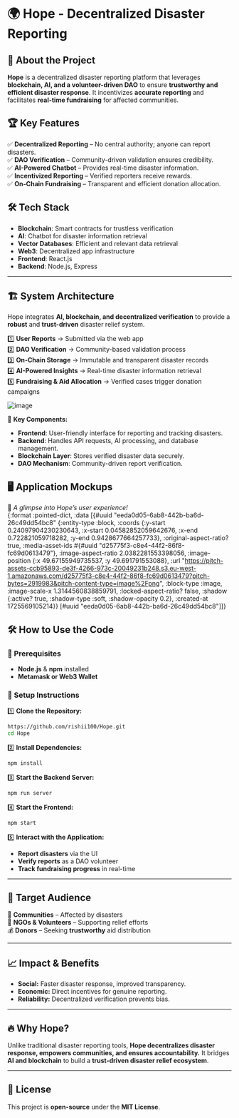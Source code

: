 # 🌍 Hope - Decentralized Disaster Reporting

## 🚀 About the Project  
**Hope** is a decentralized disaster reporting platform that leverages **blockchain, AI, and a volunteer-driven DAO** to ensure **trustworthy and efficient disaster response**. It incentivizes **accurate reporting** and facilitates **real-time fundraising** for affected communities.  


## 🏆 Key Features  
✅ **Decentralized Reporting** – No central authority; anyone can report disasters.  
✅ **DAO Verification** – Community-driven validation ensures credibility.  
✅ **AI-Powered Chatbot** – Provides real-time disaster information.  
✅ **Incentivized Reporting** – Verified reporters receive rewards.  
✅ **On-Chain Fundraising** – Transparent and efficient donation allocation.  


## 🛠️ Tech Stack  
- **Blockchain**: Smart contracts for trustless verification  
- **AI**: Chatbot for disaster information retrieval  
- **Vector Databases**: Efficient and relevant data retrieval  
- **Web3**: Decentralized app infrastructure  
- **Frontend**: React.js  
- **Backend**: Node.js, Express  

---

## 🏗️ System Architecture  
Hope integrates **AI, blockchain, and decentralized verification** to provide a **robust** and **trust-driven** disaster relief system.

1️⃣ **User Reports** → Submitted via the web app  
2️⃣ **DAO Verification** → Community-based validation process  
3️⃣ **On-Chain Storage** → Immutable and transparent disaster records  
4️⃣ **AI-Powered Insights** → Real-time disaster information retrieval  
5️⃣ **Fundraising & Aid Allocation** → Verified cases trigger donation campaigns  

![image](https://github.com/user-attachments/assets/10974ef7-9c8f-46b7-95b9-820200f1228a)



📌 **Key Components:**  
- **Frontend**: User-friendly interface for reporting and tracking disasters.  
- **Backend**: Handles API requests, AI processing, and database management.  
- **Blockchain Layer**: Stores verified disaster data securely.  
- **DAO Mechanism**: Community-driven report verification.  


## 🖥️ Application Mockups  
🚀 *A glimpse into Hope’s user experience!*  
{:format :pointed-dict, :data [{#uuid "eeda0d05-6ab8-442b-ba6d-26c49dd54bc8" {:entity-type :block, :coords {:y-start 0.24097904230230643, :x-start 0.04582852059642676, :x-end 0.722821059718282, :y-end 0.9428677664257733}, :original-aspect-ratio? true, :media-asset-ids #{#uuid "d25775f3-c8e4-44f2-86f8-fc69d0613479"}, :image-aspect-ratio 2.0382281553398056, :image-position {:x 49.67155949735537, :y 49.691791553088}, :url "https://pitch-assets-ccb95893-de3f-4266-973c-20049231b248.s3.eu-west-1.amazonaws.com/d25775f3-c8e4-44f2-86f8-fc69d0613479?pitch-bytes=2919983&pitch-content-type=image%2Fpng", :block-type :image, :image-scale-x 1.3144560838859791, :locked-aspect-ratio? false, :shadow {:active? true, :shadow-type :soft, :shadow-opacity 0.2}, :created-at 1725569105214}} [#uuid "eeda0d05-6ab8-442b-ba6d-26c49dd54bc8"]]}

## 🛠️ How to Use the Code  

### 📌 Prerequisites  
- **Node.js** & **npm** installed  
- **Metamask or Web3 Wallet**  

### 🚀 Setup Instructions  
1️⃣ **Clone the Repository:**  
```sh
https://github.com/rishii100/Hope.git
cd Hope
```
2️⃣ **Install Dependencies:**  
```sh
npm install
```
3️⃣ **Start the Backend Server:**  
```sh
npm run server
```
4️⃣ **Start the Frontend:**  
```sh
npm start
```
5️⃣ **Interact with the Application:**  
- **Report disasters** via the UI  
- **Verify reports** as a DAO volunteer  
- **Track fundraising progress** in real-time  

---

## 🎯 Target Audience  
👥 **Communities** – Affected by disasters  
🚀 **NGOs & Volunteers** – Supporting relief efforts  
💰 **Donors** – Seeking **trustworthy** aid distribution  

---

## 📈 Impact & Benefits  
- **Social:** Faster disaster response, improved transparency.  
- **Economic:** Direct incentives for genuine reporting.  
- **Reliability:** Decentralized verification prevents bias.  

---

## 🔥 Why Hope?  
Unlike traditional disaster reporting tools, **Hope decentralizes disaster response, empowers communities, and ensures accountability.** It bridges **AI and blockchain** to build a **trust-driven disaster relief ecosystem**.  


---

## 📜 License  
This project is **open-source** under the **MIT License**.  
